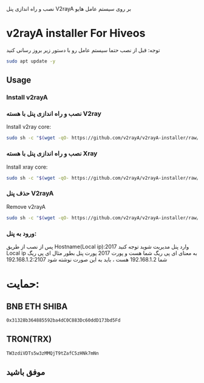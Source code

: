 نصب و راه اندازی پنل V2rayA  بر روی سیستم عامل هایو 
# v2rayA installer For Hiveos
توجه: قبل از نصب حتما سیستم عامل رو با دستور زیر بروز رسانی کنید
```sh
sudo apt update -y
```


## Usage

### Install v2rayA
### نصب و راه اندازی پنل با هسته V2ray

Install v2ray core:

```sh
sudo sh -c "$(wget -qO- https://github.com/v2rayA/v2rayA-installer/raw/main/installer.sh)" @ --with-v2ray
```
### نصب و راه اندازی پنل با هسته Xray
Install xray core:

```sh
sudo sh -c "$(wget -qO- https://github.com/v2rayA/v2rayA-installer/raw/main/installer.sh)" @ --with-xray
```

### حذف پنل V2rayA
Remove v2rayA

```sh
sudo sh -c "$(wget -qO- https://github.com/v2rayA/v2rayA-installer/raw/main/uninstaller.sh)"
```
### ورود به پنل:

پس از نصب از طریق Hostname(Local ip):2017 وارد پنل مدیریت شوید
توجه کنید Local ip  به معنای ای پی ریگ شما هست و پورت 2017 پورت پنل بطور مثال ای پی ریگ شما 192.168.1.2 هست ، باید به این صورت نوشته شود 192.168.1.2:2107

# حمایت:
## BNB  ETH  SHIBA
```sh
0x31328b364885592ba4dC0C883Dc60ddD173bd5Fd
```
## TRON(TRX)
```sh
TW3zdiVDTs5w3zMMQjT9tZafC5zHNk7mNn
```


## موفق باشید
